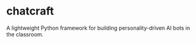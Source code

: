 # chatcraft
A lightweight Python framework for building personality-driven AI bots in the classroom.
